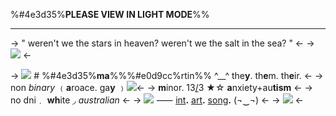 %#4e3d35%**PLEASE VIEW IN LIGHT MODE**%%
***
-> " weren't we the stars in heaven? weren't we the salt in the sea? " <-
-> ![](https://cdn.discordapp.com/attachments/1194614606010789938/1200037724875411547/ezgif-1-fabf97c5bd.gif?ex=65c4b939&is=65b24439&hm=fc344702bb61f8b082c958f48bfa01d18e83ea6796ea526e75659f296a7b73ab&) <-

-> ![](https://64.media.tumblr.com/507ab2e8fd7585fac445602838f26ad6/7b8c5a060bdf54c6-f9/s75x75_c1/9727110f5d752a33b1fe6b87e44ae6bf9ca23cd9.webp) # %#4e3d35%**ma**%%%#e0d9cc%rtin%% ^__^ the**y**. th**e**m. th**e**ir. <-
-> non *binary* ﹙**a**roace. ga**y** ﹚![](https://64.media.tumblr.com/b696ac5d64fb7a5951a25918b937d855/263e1312ea9eea8a-d6/s75x75_c1/63b66d22c93fd0367d9e9eaab04c39373b92eebe.gifv)<-
-> **m**inor. 13[/](https://howlongagogo.com/countdown/w7teqDARwqVA?ucd=1)3 ★☆ **a**nxiety+au**tism** <-
->  no dni﹒ **wh**ite ◞ *australian* <-
-> ![](https://64.media.tumblr.com/0f81c697e34db89be782d4364ef0d8d7/11693d45ec16f628-2f/s75x75_c1/f931041693e9ec95ef74fa336c44d83be358559e.gifv) ⸺ [int](https://rentry.co/SPINTERESTZ)**.** [art](https://www.tumblr.com/drizzledrawings)**.** [song](https://open.spotify.com/track/4PwWESSlTwzvw9B7bmtTLS?si=884f8d6bc0b54b6f)**.** (¬‿¬) <-
-> ![](https://64.media.tumblr.com/a4c3da90eea114683a222fde78c4f2c7/c40b3e26794f8c59-a7/s250x400/e3b49b7f0127d11a9ad200ad3592174c8e0baa41.gifv) <-